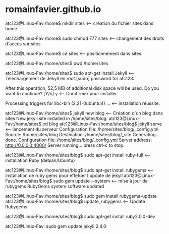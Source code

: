# romainfavier.github.io

atc123@Linux-Fav:/home$ mkdir sites <-- création du fichier sites dans home

atc123@Linux-Fav:/home$ sudo chmod 777 sites <-- changement des droits d'accès sur sites

atc123@Linux-Fav:/home$ cd sites <-- positionnement dans sites

atc123@Linux-Fav:/home/sites$ pwd
/home/sites

atc123@Linux-Fav:/home/sites$ sudo apt-get install Jekyll <-- Téléchargement de Jekyll en root
[sudo] password for atc123: 

After this operation, 52,5 MB of additional disk space will be used.
Do you want to continue? [Y/n] y <-- Comfirmer pour installer

Processing triggers for libc-bin (2.21-0ubuntu4) ... <-- installation réussite.

atc123@Linux-Fav:/home/sites$ jekyll new blog <-- Création d'un blog dans sites
New jekyll site installed in /home/sites/blog. 
atc123@Linux-Fav:/home/sites$ cd blog 
atc123@Linux-Fav:/home/sites/blog$ jekyll serve <-- lancement du serveur
Configuration file: /home/sites/blog/_config.yml
            Source: /home/sites/blog
       Destination: /home/sites/blog/_site
      Generating... 
                    done.
Configuration file: /home/sites/blog/_config.yml
    Server address: http://0.0.0.0:4000/
  Server running... press ctrl-c to stop.

atc123@Linux-Fav:/home/sites/blog$ sudo apt-get install ruby-full <-- installation Ruby (debian/Ubuntu)
 
atc123@Linux-Fav:/home/sites/blog$ sudo apt-get install rubygems <-- installation de ruby gems pour effetuer l'update de jekyll
atc123@Linux-Fav:/home/sites/blog$ sudo gem update --system <-- mise à jour de rubygems
RubyGems system software updated

atc123@Linux-Fav:/home/sites/blog$ sudo gem install rubygems-update
atc123@Linux-Fav:/home/sites/blog$ update_rubygems <-- Update Rubygems

atc123@Linux-Fav:/home/sites/blog$ sudo apt-get install ruby2.0.0-dev

atc123@Linux-Fav: sudo gem update jekyll 2.4.0